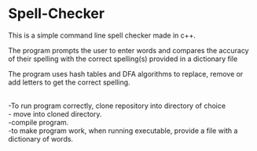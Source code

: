 # Spell-Checker


<p>This is a simple command line spell checker made in c++.</p>
<p> The program prompts the user to enter words and compares the accuracy of their spelling with the correct spelling(s) provided in a dictionary file</p>
<p>The program uses hash tables and DFA algorithms to replace, remove or add letters to get the correct spelling.</p>
<br>
-To run program correctly, clone repository into directory of choice
<br>
- move into cloned directory.
<br>
-compile program.
<br>
-to make program work, when running executable, provide a file with a dictionary of words. 

